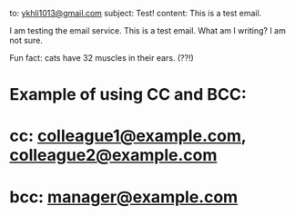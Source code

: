 to: ykhli1013@gmail.com
subject: Test!
content: This is a test email.

I am testing the email service. This is a test email. What am I writing? I am not sure.

Fun fact: cats have 32 muscles in their ears. (??!)

# Example of using CC and BCC:
# cc: colleague1@example.com, colleague2@example.com
# bcc: manager@example.com
